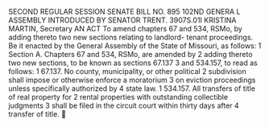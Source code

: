 SECOND REGULAR SESSION
SENATE BILL NO. 895
102ND GENERA L ASSEMBLY
INTRODUCED BY SENATOR TRENT.
3907S.01I KRISTINA MARTIN, Secretary
AN ACT
To amend chapters 67 and 534, RSMo, by adding thereto two new sections relating to landlord-
tenant proceedings.
Be it enacted by the General Assembly of the State of Missouri, as follows:
1 Section A. Chapters 67 and 534, RSMo, are amended by
2 adding thereto two new sections, to be known as sections 67.137
3 and 534.157, to read as follows:
1 67.137. No county, municipality, or other political
2 subdivision shall impose or otherwise enforce a moratorium
3 on eviction proceedings unless specifically authorized by
4 state law.
1 534.157. All transfers of title of real property for
2 rental properties with outstanding collectible judgments
3 shall be filed in the circuit court within thirty days after
4 transfer of title.
